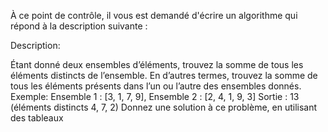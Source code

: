 À ce point de contrôle, il vous est demandé d'écrire un algorithme qui répond à la description suivante :

Description:
 
Étant donné deux ensembles d’éléments, trouvez la somme de tous les éléments distincts de l’ensemble. En d’autres termes, trouvez la somme de tous les éléments présents dans l’un ou l’autre des ensembles donnés.
Exemple:
Ensemble 1 : [3, 1, 7, 9], Ensemble 2 : [2, 4, 1, 9, 3]
Sortie : 13 (éléments distincts 4, 7, 2)
Donnez une solution à ce problème, en utilisant des tableaux
